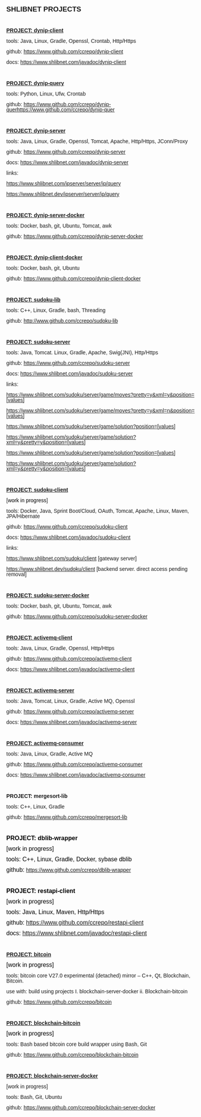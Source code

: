 <!DOCTYPE html>
<html>
<head>
	<meta http-equiv="content-type" content="text/html; charset=utf-8"/>
</head>
<body lang="en-US" link="#000080" vlink="#800000" dir="ltr"><p align="left" style="line-height: 100%; margin-bottom: 0cm">
<font face="Calibri, sans-serif"><font size="4" style="font-size: 14pt"><b>SHLIBNET
</b><b>PROJECTS</b></font></font></p>
<p align="left" style="line-height: 100%; margin-bottom: 0cm"><br/>

</p>
<p align="left" style="line-height: 100%; margin-bottom: 0cm"><b><font face="Calibri, sans-serif"><u>PROJECT</u></font><font face="Calibri, sans-serif"><u>:
dyn</u></font><font face="Calibri, sans-serif"><u>ip</u></font><font face="Calibri, sans-serif"><u>-client</u></font></b></p>
<p align="left" style="line-height: 100%; margin-bottom: 0cm"><font face="Calibri, sans-serif"><span style="font-weight: normal">tools</span></font><font face="Calibri, sans-serif">:
</font><font face="Calibri, sans-serif">Java, Linux, Gradle, Openssl,
</font><font face="Calibri, sans-serif">Crontab, </font><font face="Calibri, sans-serif">Http/Https</font></p>
<p align="left" style="line-height: 100%; margin-bottom: 0cm"><font face="Calibri, sans-serif">github</font><font face="Calibri, sans-serif">:</font><font face="Calibri, sans-serif">
</font><a href="https://www.github.com/ccrepo/dynip-client"><font face="Calibri, sans-serif">https://www.github.com/ccrepo/dynip-client</font></a><font face="Calibri, sans-serif">
</font>
</p>
<p align="left" style="line-height: 100%; margin-bottom: 0cm"><font face="Calibri, sans-serif">docs:
<a href="https://www.shlibnet.com/javadoc/dynip-client">https://www.shlibnet.com/javadoc/dynip-client</a>
</font>
</p>
<p align="left" style="line-height: 100%; margin-bottom: 0cm"><br/>

</p>
<p align="left" style="line-height: 100%; margin-bottom: 0cm"><font face="Calibri, sans-serif"><u><b>PROJECT:
dynip-query</b></u></font></p>
<p align="left" style="line-height: 100%; margin-bottom: 0cm"><font face="Calibri, sans-serif"><span style="font-weight: normal">tools</span></font><font face="Calibri, sans-serif">:
</font><font face="Calibri, sans-serif">Python, </font><font face="Calibri, sans-serif">Linux</font><font face="Calibri, sans-serif">,
</font><font face="Calibri, sans-serif">Ufw</font><font face="Calibri, sans-serif">,
Crontab</font></p>
<p align="left" style="line-height: 100%; margin-bottom: 0cm"><font face="Calibri, sans-serif">github</font><font face="Calibri, sans-serif">:
</font><a href="https://www.github.com/ccrepo/dynip-query"><font face="Calibri, sans-serif">https://www.github.com/ccrepo/dynip-quer</font><font face="Calibri, sans-serif">https://www.github.com/ccrepo/dynip-quer</font></a></p>
<p align="left" style="line-height: 100%; margin-bottom: 0cm"><br/>

</p>
<p align="left" style="line-height: 100%; margin-bottom: 0cm"><font face="Calibri, sans-serif"><u><b>PROJECT:
dynip-server</b></u></font></p>
<p align="left" style="line-height: 100%; margin-bottom: 0cm"><font face="Calibri, sans-serif"><span style="font-weight: normal">tools</span>:
Java, Linux, Gradle, Openssl, Tomcat, Apache, Http/Https, JConn/Proxy</font></p>
<p align="left" style="line-height: 100%; margin-bottom: 0cm"><font face="Calibri, sans-serif">github:
<a href="https://www.github.com/ccrepo/dynip-server">https://www.github.com/ccrepo/dynip-server</a>
</font>
</p>
<p align="left" style="line-height: 100%; margin-bottom: 0cm"><font face="Calibri, sans-serif">docs:
<a href="https://www.shlibnet.com/javadoc/dynip-server">https://www.shlibnet.com/javadoc/dynip-server</a>
 </font>
</p>
<p align="left" style="line-height: 100%; margin-bottom: 0cm"><font face="Calibri, sans-serif"><span style="font-weight: normal">links</span>:</font></p>
<p align="left" style="line-height: 100%; margin-bottom: 0cm"><font face="Calibri, sans-serif"><a href="https://www.shlibnet.com/ipserver/server/ip/query">https://www.shlibnet.com/ipserver/server/ip/query</a></font></p>
<p align="left" style="line-height: 100%; margin-bottom: 0cm"><font face="Calibri, sans-serif"><a href="https://www.shlibnet.dev/ipserver/server/ip/query">https://www.shlibnet.dev/ipserver/server/ip/query</a></font></p>
<p align="left" style="line-height: 100%; margin-bottom: 0cm"><br/>

</p>
<p align="left" style="line-height: 100%; margin-bottom: 0cm"><font face="Calibri, sans-serif"><u><b>PROJECT:
</b></u></font><font face="Calibri, sans-serif"><u><b>dynip</b></u></font><font face="Calibri, sans-serif"><u><b>-server-docker</b></u></font></p>
<p align="left" style="font-weight: normal; line-height: 100%; margin-bottom: 0cm">
<font face="Calibri, sans-serif">tools: Docker, bash, git, Ubuntu,
Tomcat, awk</font></p>
<p align="left" style="font-weight: normal; line-height: 100%; margin-bottom: 0cm">
<font face="Calibri, sans-serif">github:
<a href="https://www.github.com/ccrepo/dynip-server-docker">https://www.github.com/ccrepo/dynip-server-docker</a>
</font>
</p>
<p align="left" style="font-weight: normal; line-height: 100%; margin-bottom: 0cm">
<br/>

</p>
<p align="left" style="line-height: 100%; margin-bottom: 0cm"><font face="Calibri, sans-serif"><u><b>PROJECT:
</b></u></font><font face="Calibri, sans-serif"><u><b>dynip</b></u></font><font face="Calibri, sans-serif"><u><b>-</b></u></font><font face="Calibri, sans-serif"><u><b>client</b></u></font><font face="Calibri, sans-serif"><u><b>-docker</b></u></font></p>
<p align="left" style="font-weight: normal; line-height: 100%; margin-bottom: 0cm">
<font face="Calibri, sans-serif">tools: Docker, bash, git, Ubuntu</font></p>
<p align="left" style="font-weight: normal; line-height: 100%; margin-bottom: 0cm">
<font face="Calibri, sans-serif">github:
<a href="https://www.github.com/ccrepo/dynip-client-docker">https://www.github.com/ccrepo/dynip-client-docker</a>
</font>
</p>
<p align="left" style="font-weight: normal; line-height: 100%; margin-bottom: 0cm">
<br/>

</p>
<p align="left" style="line-height: 100%; margin-bottom: 0cm"><font face="Calibri, sans-serif"><u><b>PROJECT:
sudoku-lib</b></u></font></p>
<p align="left" style="line-height: 100%; margin-bottom: 0cm"><font face="Calibri, sans-serif"><span style="font-weight: normal">tools</span>:
C++, Linux, Gradle, bash, Threading</font></p>
<p align="left" style="line-height: 100%; margin-bottom: 0cm"><font face="Calibri, sans-serif">github:
<a href="http://www.github.com/ccrepo/sudoku-lib" target="_ ">http://www.github.com/ccrepo/sudoku-lib</a>
</font>
</p>
<p align="left" style="line-height: 100%; margin-bottom: 0cm"><br/>

</p>
<p align="left" style="line-height: 100%; margin-bottom: 0cm"><font face="Calibri, sans-serif"><u><b>PROJECT:
sudoku-server</b></u></font></p>
<p align="left" style="line-height: 100%; margin-bottom: 0cm"><font face="Calibri, sans-serif"><span style="font-weight: normal">tools</span>:
Java, Tomcat. Linux, Gradle, Apache, Swig(JNI), Http/Https</font></p>
<p align="left" style="line-height: 100%; margin-bottom: 0cm"><font face="Calibri, sans-serif">github:
<a href="https://www.github.com/ccrepo/sudoku-server" target="_ ">https://www.github.com/ccrepo/sudoku-server</a>
</font>
</p>
<p align="left" style="line-height: 100%; margin-bottom: 0cm"><font face="Calibri, sans-serif">docs:
<a href="https://www.shlibnet.com/javadoc/sudoku-server">https://www.shlibnet.com/javadoc/sudoku-server</a></font></p>
<p align="left" style="line-height: 100%; margin-bottom: 0cm"><font face="Calibri, sans-serif"><span style="font-weight: normal">links</span></font><font face="Calibri, sans-serif"><span style="font-weight: normal">:</span></font></p>
<p align="left" style="line-height: 100%; margin-bottom: 0cm"><a href="https://www.shlibnet.com/sudoku/server/game/moves?pretty=y&amp;xml=y&amp;position=7%200%209%200%200%200%200%200%200%200%200%200%200%200%200%200%200%200%200%200%200%200%200%200%200%200%200%200%200%200%200%200%200%200%200%200%200%200%200%200%200%200%200%200%200%200%200%200%200%200%200%200%200%200%200%200%200%200%200%200%200%200%200%200%200%200%200%200%200%200%200%200%200%200%200%200%200%200%200%200%200" target="_blank"><font face="Calibri, sans-serif"><span style="font-weight: normal">https://www.shlibnet.com/sudoku/server/game/moves?pretty=y&amp;xml=y&amp;position=[values]</span></font></a><font face="Calibri, sans-serif"><span style="font-weight: normal">
</span></font>
</p>
<p align="left" style="line-height: 100%; margin-bottom: 0cm"><a href="https://www.shlibnet.com/sudoku/server/game/moves?pretty=y&amp;xml=y&amp;position=7%200%209%200%200%200%200%200%200%200%200%200%200%200%200%200%200%200%200%200%200%200%200%200%200%200%200%200%200%200%200%200%200%200%200%200%200%200%200%200%200%200%200%200%200%200%200%200%200%200%200%200%200%200%200%200%200%200%200%200%200%200%200%200%200%200%200%200%200%200%200%200%200%200%200%200%200%200%200%200%200" target="_blank"><font face="Calibri, sans-serif"><span style="font-weight: normal">https://www.shlibnet.com/sudoku/server/game/moves?pretty=y&amp;xml=n&amp;position=[values]</span></font></a></p>
<p align="left" style="line-height: 100%; margin-bottom: 0cm"><a href="https://www.shlibnet.com/sudoku/server/game/solution?position=4%206%205%202%200%209%203%200%200%200%208%200%200%200%200%200%200%201%200%200%200%200%206%200%200%200%200%200%200%206%200%203%200%200%200%200%200%205%200%206%200%204%200%208%200%200%200%200%200%207%200%204%200%200%200%200%200%200%200%207%200%200%200%200%200%202%204%200%205%209%200%200%209%200%200%200%200%200%200%203%200" target="_blank"><font face="Calibri, sans-serif"><span style="font-weight: normal">https://www.shlibnet.com/sudoku/server/game/solution?position=[values]</span></font></a></p>
<p align="left" style="line-height: 100%; margin-bottom: 0cm"><a href="https://www.shlibnet.com/sudoku/server/game/solution?xml=y&amp;pretty=y&amp;position=4%206%205%202%200%209%203%200%200%200%208%200%200%200%200%200%200%201%200%200%200%200%206%200%200%200%200%200%200%206%200%203%200%200%200%200%200%205%200%206%200%204%200%208%200%200%200%200%200%207%200%204%200%200%200%200%200%200%200%207%200%200%200%200%200%202%204%200%205%209%200%200%209%200%200%200%200%200%200%203%200" target="_blank"><font face="Calibri, sans-serif"><span style="font-weight: normal">https://www.shlibnet.com/sudoku/server/game/solution?xml=y&amp;pretty=y&amp;position=[values]</span></font></a></p>
<p align="left" style="font-weight: normal; line-height: 100%; margin-bottom: 0cm">
<font face="Calibri, sans-serif"><a href="https://www.shlibnet.com/sudoku/server/game/solution?position=0%206%205%202%200%209%203%200%200%200%208%200%200%200%200%200%200%201%200%200%200%200%206%200%200%200%200%200%200%206%200%203%200%200%200%200%200%205%200%206%200%204%200%208%200%200%200%200%200%207%200%204%200%200%200%200%200%200%200%207%200%200%200%200%200%202%204%200%205%209%200%200%209%200%200%200%200%200%200%203%200" target="_blank">https://www.shlibnet.com/sudoku/server/game/solution?position=[values]</a>
 </font>
</p>
<p align="left" style="font-weight: normal; line-height: 100%; margin-bottom: 0cm">
<font face="Calibri, sans-serif"><a href="https://www.shlibnet.com/sudoku/server/game/solution?xml=y&amp;pretty=y&amp;position=0%206%205%202%200%209%203%200%200%200%208%200%200%200%200%200%200%201%200%200%200%200%206%200%200%200%200%200%200%206%200%203%200%200%200%200%200%205%200%206%200%204%200%208%200%200%200%200%200%207%200%204%200%200%200%200%200%200%200%207%200%200%200%200%200%202%204%200%205%209%200%200%209%200%200%200%200%200%200%203%200" target="_blank">https://www.shlibnet.com/sudoku/server/game/solution?xml=y&amp;pretty=y&amp;position=[values]</a>
</font>
</p>
<p align="left" style="font-weight: normal; line-height: 100%; margin-bottom: 0cm">
<br/>

</p>
<p align="left" style="line-height: 100%; margin-bottom: 0cm"><b><font face="Calibri, sans-serif"><u>PROJECT:
</u></font><font face="Calibri, sans-serif"><u>sudoku-</u></font><font face="Calibri, sans-serif"><u>client
</u></font></b>
</p>
<p align="left" style="font-weight: normal; line-height: 100%; margin-bottom: 0cm">
<font face="Calibri, sans-serif">[</font><font color="#000000"><font face="Calibri, sans-serif"><span style="font-style: normal">work
in progress</span></font></font><font face="Calibri, sans-serif">]</font></p>
<p align="left" style="line-height: 100%; margin-bottom: 0cm"><font face="Calibri, sans-serif"><span style="font-weight: normal">tools</span><span style="font-weight: normal">:
</span><span style="font-weight: normal">Docker</span>, Java, Sprint
Boot/Cloud, OAuth, Tomcat, Apache, Linux, Maven, JPA/Hibernate</font></p>
<p align="left" style="line-height: 100%; margin-bottom: 0cm"><font face="Calibri, sans-serif"><span style="font-weight: normal">github</span><span style="font-weight: normal">:
</span><a href="https://www.github.com/ccrepo/sudoku-client"><span style="font-weight: normal">https://www.github.com/ccrepo/sudoku-</span><span style="font-weight: normal">client</span></a><b>
</b></font>
</p>
<p align="left" style="line-height: 100%; margin-bottom: 0cm"><font face="Calibri, sans-serif"><span style="font-weight: normal">docs:
</span><a href="https://www.shlibnet.com/javadoc/sudoku-client"><span style="font-weight: normal">https://www.shlibnet.com/</span><span style="font-weight: normal">javadoc</span><span style="font-weight: normal">/</span><span style="font-weight: normal">sudoku</span><span style="font-weight: normal">-</span><span style="font-weight: normal">client</span></a><span style="font-weight: normal">
</span></font>
</p>
<p align="left" style="line-height: 100%; margin-bottom: 0cm"><font face="Calibri, sans-serif"><span style="font-weight: normal">links</span></font><font face="Calibri, sans-serif"><span style="font-weight: normal">:</span></font></p>
<p align="left" style="font-weight: normal; line-height: 100%; margin-bottom: 0cm">
<font face="Calibri, sans-serif"><a href="https://www.shlibnet.com/sudoku/client">https://www.shlibnet.com/sudoku/client</a>
[gateway server]</font></p>
<p align="left" style="line-height: 100%; margin-bottom: 0cm"><a href="https://www.shlibnet.dev/sudoku/client"><font face="Calibri, sans-serif"><span style="font-weight: normal">https://www.shlibnet.</span></font><font face="Calibri, sans-serif"><span style="font-weight: normal">dev/</span></font><font face="Calibri, sans-serif"><span style="font-weight: normal">sudoku/client</span></font></a><font face="Calibri, sans-serif"><span style="font-weight: normal">
</span></font><font face="Calibri, sans-serif"><span style="font-weight: normal">[</span></font><font face="Calibri, sans-serif"><span style="font-weight: normal">backend
</span></font><font face="Calibri, sans-serif"><span style="font-weight: normal">server</span></font><font face="Calibri, sans-serif"><span style="font-weight: normal">.
</span></font><font face="Calibri, sans-serif"><span style="font-weight: normal">direct
</span></font><font face="Calibri, sans-serif"><span style="font-weight: normal">access
</span></font><font face="Calibri, sans-serif"><span style="font-weight: normal">pending
removal</span></font><font face="Calibri, sans-serif"><span style="font-weight: normal">]</span></font></p>
<p align="left" style="font-weight: normal; line-height: 100%; margin-bottom: 0cm">
<br/>

</p>
<p align="left" style="line-height: 100%; margin-bottom: 0cm"><font face="Calibri, sans-serif"><u><b>PROJECT:
sudoku-server-docker</b></u></font></p>
<p align="left" style="font-weight: normal; line-height: 100%; margin-bottom: 0cm">
<font face="Calibri, sans-serif">tools: Docker, bash, git, Ubuntu,
Tomcat, awk</font></p>
<p align="left" style="font-weight: normal; line-height: 100%; margin-bottom: 0cm">
<font face="Calibri, sans-serif">github:
<a href="https://www.github.com/ccrepo/sudoku-server-docker">https://www.github.com/ccrepo/sudoku-server-docker</a>
</font>
</p>
<p align="left" style="font-weight: normal; line-height: 100%; margin-bottom: 0cm">
<br/>

</p>
<p align="left" style="line-height: 100%; margin-bottom: 0cm"><b><font face="Calibri, sans-serif"><u>PROJECT:
</u></font><font face="Calibri, sans-serif"><u>activemq</u></font><font face="Calibri, sans-serif"><u>-</u></font><font face="Calibri, sans-serif"><u>client
</u></font></b>
</p>
<p align="left" style="line-height: 100%; margin-bottom: 0cm"><font face="Calibri, sans-serif"><span style="font-weight: normal">tools</span></font><font face="Calibri, sans-serif"><span style="font-weight: normal">:
</span></font><font face="Calibri, sans-serif">Java</font><font face="Calibri, sans-serif">,
</font><font face="Calibri, sans-serif">Linux, </font><font face="Calibri, sans-serif">Gradle,
</font><font face="Calibri, sans-serif">Openssl, </font><font face="Calibri, sans-serif">Http/Https</font></p>
<p align="left" style="line-height: 100%; margin-bottom: 0cm"><font face="Calibri, sans-serif"><span style="font-weight: normal">github</span><span style="font-weight: normal">:
</span><a href="https://www.github.com/ccrepo/activemq-client"><span style="font-weight: normal">https://www.github.com/ccrepo/activemq-client</span></a><b>
</b></font>
</p>
<p align="left" style="line-height: 100%; margin-bottom: 0cm"><font face="Calibri, sans-serif"><span style="font-weight: normal">docs:
</span></font><a href="https://www.shlibnet.com/javadoc/activemq-client"><font face="Calibri, sans-serif"><span style="font-weight: normal">https://www.shlibnet.com/javadoc/activemq-client</span></font></a><font face="Calibri, sans-serif"><span style="font-weight: normal">
 </span></font>
</p>
<p align="left" style="font-weight: normal; line-height: 100%; margin-bottom: 0cm">
<br/>

</p>
<p align="left" style="line-height: 100%; margin-bottom: 0cm"><b><font face="Calibri, sans-serif"><u>PROJECT:
</u></font><font face="Calibri, sans-serif"><u>activemq</u></font><font face="Calibri, sans-serif"><u>-</u></font><font face="Calibri, sans-serif"><u>server</u></font><font face="Calibri, sans-serif"><u>
</u></font></b>
</p>
<p align="left" style="line-height: 100%; margin-bottom: 0cm"><font face="Calibri, sans-serif"><span style="font-weight: normal">tools</span></font><font face="Calibri, sans-serif"><span style="font-weight: normal">:
</span></font><font face="Calibri, sans-serif">Java, Tomcat</font><font face="Calibri, sans-serif">,
</font><font face="Calibri, sans-serif">Linux, </font><font face="Calibri, sans-serif">Gradle,
</font><font face="Calibri, sans-serif">Active MQ, </font><font face="Calibri, sans-serif">Openssl</font></p>
<p align="left" style="line-height: 100%; margin-bottom: 0cm"><font face="Calibri, sans-serif"><span style="font-weight: normal">github</span></font><font face="Calibri, sans-serif"><span style="font-weight: normal">:
</span></font><a href="https://www.github.com/ccrepo/activemq-server"><font face="Calibri, sans-serif"><span style="font-weight: normal">https://www.github.com/ccrepo/activemq-server</span></font></a></p>
<p align="left" style="font-weight: normal; line-height: 100%; margin-bottom: 0cm">
<font face="Calibri, sans-serif">docs:
<a href="https://www.shlibnet.com/javadoc/activemq-server">https://www.shlibnet.com/javadoc/activemq-server</a><font color="#000000"><font face="Helvetica, serif"><font size="2" style="font-size: 11pt">
</font></font></font></font>
</p>
<p align="left" style="font-weight: normal; line-height: 100%; margin-bottom: 0cm">
<br/>

</p>
<p align="left" style="line-height: 100%; margin-bottom: 0cm"><b><font face="Calibri, sans-serif"><u>PROJECT:
</u></font><font face="Calibri, sans-serif"><u>activemq</u></font><font face="Calibri, sans-serif"><u>-</u></font><font face="Calibri, sans-serif"><u>c</u></font><font face="Calibri, sans-serif"><u>onsumer</u></font></b></p>
<p align="left" style="line-height: 100%; margin-bottom: 0cm"><font face="Calibri, sans-serif"><span style="font-weight: normal">tools</span></font><font face="Calibri, sans-serif"><span style="font-weight: normal">:
</span></font><font face="Calibri, sans-serif">Java</font><font face="Calibri, sans-serif">,
</font><font face="Calibri, sans-serif">Linux, </font><font face="Calibri, sans-serif">Gradle,
</font><font face="Calibri, sans-serif">Active MQ</font></p>
<p align="left" style="line-height: 100%; margin-bottom: 0cm"><font face="Calibri, sans-serif"><span style="font-weight: normal">g</span><span style="font-weight: normal">ithub:
</span><a href="https://www.github.com/ccrepo/activemq-consumer"><span style="font-weight: normal">https://www.github.com/ccrepo/activemq-consumer</span></a><span style="font-weight: normal">
</span></font>
</p>
<p align="left" style="line-height: 100%; margin-bottom: 0cm"><font face="Calibri, sans-serif"><span style="font-weight: normal">d</span></font><font face="Calibri, sans-serif"><span style="font-weight: normal">ocs:
</span></font><a href="https://www.shlibnet.com/javadoc/activemq-consumer"><font face="Calibri, sans-serif"><span style="font-weight: normal">https://www.shlibnet.com/javadoc/activemq-consumer</span></font></a></p>
<p align="left" style="font-weight: normal; line-height: 100%; margin-bottom: 0cm">
<br/>

</p>
<p align="left" style="line-height: 100%; margin-bottom: 0cm"><font face="Calibri, sans-serif"><b>PROJECT:
mergesort-lib</b></font></p>
<p align="left" style="line-height: 100%; margin-bottom: 0cm"><font face="Calibri, sans-serif"><span style="font-weight: normal">tools:
 </span><span style="font-weight: normal">C++, Linux, Gradle</span></font></p>
<p align="left" style="line-height: 100%; margin-bottom: 0cm"><font face="Calibri, sans-serif"><span style="font-weight: normal">g</span><span style="font-weight: normal">ithub:
</span><a href="https://www.github.com/ccrepo/mergesort-lib"><span style="font-weight: normal">https://www.github.com/ccrepo/mergesort-lib</span></a><span style="font-weight: normal">
</span></font>
</p>
<p align="left" style="font-weight: normal; line-height: 100%; margin-bottom: 0cm">
<br/>

</p>
<p align="left" style="line-height: 100%; margin-bottom: 0cm"><font color="#000000"><font face="Calibri, sans-serif"><font size="3" style="font-size: 12pt"><b>PROJECT:
</b></font></font></font><font color="#000000"><font face="Calibri, sans-serif"><font size="3" style="font-size: 12pt"><b>dblib</b></font></font></font><font color="#000000"><font face="Calibri, sans-serif"><font size="3" style="font-size: 12pt"><b>-</b></font></font></font><font color="#000000"><font face="Calibri, sans-serif"><font size="3" style="font-size: 12pt"><b>wrapper</b></font></font></font></p>
<p align="left" style="line-height: 100%; margin-bottom: 0cm"><font face="Calibri, sans-serif"><font color="#000000"><font size="3" style="font-size: 12pt"><span style="font-weight: normal">[</span></font></font><font color="#000000"><font size="3" style="font-size: 12pt"><span style="font-style: normal"><span style="font-weight: normal">work
in progress</span></span></font></font><font color="#000000"><font size="3" style="font-size: 12pt"><span style="font-weight: normal">]</span></font></font></font></p>
<p align="left" style="line-height: 100%; margin-bottom: 0cm"><font face="Calibri, sans-serif"><font color="#000000"><font size="3" style="font-size: 12pt"><span style="font-weight: normal">tools:
 </span></font></font><font color="#000000"><font size="3" style="font-size: 12pt"><span style="font-weight: normal">C++,
Linux, Gradle, </span></font></font><font color="#000000"><font size="3" style="font-size: 12pt"><span style="font-weight: normal">Docker,
</span></font></font><font color="#000000"><font size="3" style="font-size: 12pt"><span style="font-weight: normal">sybase
dblib</span></font></font></font></p>
<p align="left" style="line-height: 100%; margin-bottom: 0cm"><font face="Calibri, sans-serif"><font color="#000000"><font size="3" style="font-size: 12pt"><span style="font-weight: normal">github:
</span></font></font><a href="https://www.github.com/ccrepo/dblib-wrapper"><span style="font-weight: normal">https://www.github.com/ccrepo/dblib-wrapper</span></a><font color="#000000"><font size="3" style="font-size: 12pt"><span style="font-weight: normal">
</span></font></font></font>
</p>
<p align="left" style="font-weight: normal; line-height: 100%; margin-bottom: 0cm">
<br/>

</p>
<p align="left" style="line-height: 100%; margin-bottom: 0cm"><font color="#000000"><font face="Calibri, sans-serif"><font size="3" style="font-size: 12pt"><b>PROJECT:
restapi-client</b></font></font></font></p>
<p align="left" style="line-height: 100%; margin-bottom: 0cm"><font color="#000000"><font face="Calibri, sans-serif"><font size="3" style="font-size: 12pt"><span style="font-weight: normal">[</span></font></font></font><font color="#000000"><font face="Calibri, sans-serif"><font size="3" style="font-size: 12pt"><span style="font-style: normal"><span style="font-weight: normal">work
in progress</span></span></font></font></font><font color="#000000"><font face="Calibri, sans-serif"><font size="3" style="font-size: 12pt"><span style="font-weight: normal">]</span></font></font></font></p>
<p align="left" style="line-height: 100%; margin-bottom: 0cm"><font color="#000000"><font face="Calibri, sans-serif"><font size="3" style="font-size: 12pt"><span style="font-weight: normal">t</span><span style="font-weight: normal">ools:
Java, Linux, Maven, </span><span style="font-weight: normal">Http/Https</span></font></font></font></p>
<p align="left" style="line-height: 100%; margin-bottom: 0cm"><font color="#000000"><font face="Calibri, sans-serif"><font size="3" style="font-size: 12pt"><span style="font-weight: normal">github:
</span><a href="https://www.github.com/ccrepo/restapi-client"><span style="font-weight: normal">https://www.github.com/ccrepo/restapi-client</span></a></font></font></font></p>
<p align="left" style="line-height: 100%; margin-bottom: 0cm"><font color="#000000"><font face="Calibri, sans-serif"><font size="3" style="font-size: 12pt"><span style="font-weight: normal">docs:
</span><a href="https://www.shlibnet.com/javadoc/restapi-client"><span style="font-weight: normal">https://www.shlibnet.com/javadoc/restapi-client</span></a></font></font></font></p>
<p align="left" style="font-weight: normal; line-height: 100%; margin-bottom: 0cm">
<br/>

</p>
<p align="left" style="line-height: 100%; margin-bottom: 0cm"><font face="Calibri, sans-serif"><u><b>PROJECT</b></u></font><font face="Calibri, sans-serif"><u><b>:
</b></u></font><font face="Calibri, sans-serif"><u><b>bitcoin</b></u></font></p>
<p align="left" style="line-height: 100%; margin-bottom: 0cm"><font color="#000000"><font face="Calibri, sans-serif"><font size="3" style="font-size: 12pt"><span style="font-weight: normal">[</span></font></font></font><font color="#000000"><font face="Calibri, sans-serif"><font size="3" style="font-size: 12pt"><span style="font-style: normal"><span style="font-weight: normal">work
in progress</span></span></font></font></font><font color="#000000"><font face="Calibri, sans-serif"><font size="3" style="font-size: 12pt"><span style="font-weight: normal">]</span></font></font></font></p>
<p align="left" style="line-height: 100%; margin-bottom: 0cm"><font face="Calibri, sans-serif"><span style="font-weight: normal">tools</span></font><font face="Calibri, sans-serif">:
</font><font face="Calibri, sans-serif">b</font><font face="Calibri, sans-serif">itcoin
core V27.0 experiment</font><font face="Calibri, sans-serif">al
</font><font face="Calibri, sans-serif">(detached)</font><font face="Calibri, sans-serif">
mirror</font><font face="Calibri, sans-serif"> –</font><font face="Calibri, sans-serif">
</font><font face="Calibri, sans-serif">C</font><font face="Calibri, sans-serif">++,
Qt, </font><font face="Calibri, sans-serif">B</font><font face="Calibri, sans-serif">lockchain,
</font><font face="Calibri, sans-serif">Bitcoin</font><font face="Calibri, sans-serif">.</font></p>
<p align="left" style="line-height: 100%; margin-bottom: 0cm"><font face="Calibri, sans-serif">use
with:</font><font face="Calibri, sans-serif"> </font><font face="Calibri, sans-serif">build
using </font><font face="Calibri, sans-serif">projects </font><font face="Calibri, sans-serif">I.
</font><font face="Calibri, sans-serif">b</font><font face="Calibri, sans-serif">lockchain-server-docker
</font><font face="Calibri, sans-serif">ii.</font><font face="Calibri, sans-serif">
Blockchain-bitcoin</font></p>
<p align="left" style="line-height: 100%; margin-bottom: 0cm"><font face="Calibri, sans-serif">github</font><font face="Calibri, sans-serif">:</font><font face="Calibri, sans-serif">
</font><a href="https://www.github.com/ccrepo/bitcoin"><font face="Calibri, sans-serif">https://www.github.com/ccrepo/bitcoin</font></a><font face="Calibri, sans-serif">
</font>
</p>
<p align="left" style="line-height: 100%; margin-bottom: 0cm"><br/>

</p>
<p align="left" style="line-height: 100%; margin-bottom: 0cm"><b><font face="Calibri, sans-serif"><u>PROJECT</u></font><font face="Calibri, sans-serif"><u>:
</u></font><font face="Calibri, sans-serif"><u>b</u></font><font face="Calibri, sans-serif"><u>lockchain-bitcoin</u></font></b></p>
<p align="left" style="line-height: 100%; margin-bottom: 0cm"><font color="#000000"><font face="Calibri, sans-serif"><font size="3" style="font-size: 12pt"><span style="font-weight: normal">[</span></font></font></font><font color="#000000"><font face="Calibri, sans-serif"><font size="3" style="font-size: 12pt"><span style="font-style: normal"><span style="font-weight: normal">work
in progress</span></span></font></font></font><font color="#000000"><font face="Calibri, sans-serif"><font size="3" style="font-size: 12pt"><span style="font-weight: normal">]</span></font></font></font></p>
<p align="left" style="line-height: 100%; margin-bottom: 0cm"><font face="Calibri, sans-serif"><span style="font-weight: normal">tools</span></font><font face="Calibri, sans-serif">:
</font><font face="Calibri, sans-serif">Bash</font><font face="Calibri, sans-serif">
based bitcoin </font><font face="Calibri, sans-serif">core </font><font face="Calibri, sans-serif">build
wrapper </font><font face="Calibri, sans-serif">using </font><font face="Calibri, sans-serif">Bash</font><font face="Calibri, sans-serif">,
</font><font face="Calibri, sans-serif">G</font><font face="Calibri, sans-serif">it</font></p>
<p align="left" style="line-height: 100%; margin-bottom: 0cm"><font face="Calibri, sans-serif">github</font><font face="Calibri, sans-serif">:</font><font face="Calibri, sans-serif">
</font><a href="https://www.github.com/ccrepo/blockchain-bitcoin"><font face="Calibri, sans-serif">https://www.github.com/ccrepo/blockchain-bitcoin</font></a><font face="Calibri, sans-serif">
</font>
</p>
<p align="left" style="line-height: 100%; margin-bottom: 0cm"><br/>

</p>
<p align="left" style="line-height: 100%; margin-bottom: 0cm; page-break-before: always">
<font face="Calibri, sans-serif"><u><b>PROJECT</b></u></font><font face="Calibri, sans-serif"><u><b>:
</b></u></font><font face="Calibri, sans-serif"><u><b>b</b></u></font><font face="Calibri, sans-serif"><u><b>lockchain-server-docker</b></u></font></p>
<p align="left" style="line-height: 100%; margin-bottom: 0cm"><font face="Calibri, sans-serif"><span style="font-weight: normal">[</span></font><font face="Calibri, sans-serif"><span style="font-weight: normal">work
in progress]</span></font></p>
<p align="left" style="line-height: 100%; margin-bottom: 0cm"><font face="Calibri, sans-serif"><span style="font-weight: normal">tools</span></font><font face="Calibri, sans-serif">:
</font><font face="Calibri, sans-serif">Bash</font><font face="Calibri, sans-serif">,
</font><font face="Calibri, sans-serif">G</font><font face="Calibri, sans-serif">it</font><font face="Calibri, sans-serif">,
</font><font face="Calibri, sans-serif">U</font><font face="Calibri, sans-serif">buntu</font></p>
<p align="left" style="line-height: 100%; margin-bottom: 0cm"><font face="Calibri, sans-serif">github</font><font face="Calibri, sans-serif">:</font><font face="Calibri, sans-serif">
</font><a href="https://www.github.com/ccrepo/blockchain-server-docker"><font face="Calibri, sans-serif">https://www.github.com/ccrepo/blockchain-server-docker</font></a><font face="Calibri, sans-serif">
</font>
</p>
<p align="left" style="line-height: 100%; margin-bottom: 0cm"><br/>

</p>
</body>
</html>
